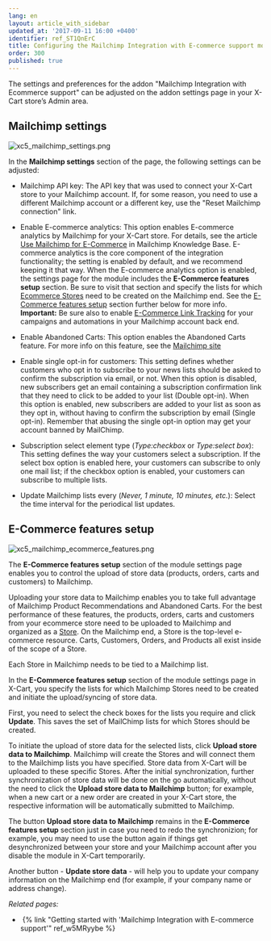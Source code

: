 ```yaml
---
lang: en
layout: article_with_sidebar
updated_at: '2017-09-11 16:00 +0400'
identifier: ref_ST1QnErC
title: Configuring the Mailchimp Integration with E-commerce support module
order: 300
published: true
---
```

The settings and preferences for the addon "Mailchimp Integration with Ecommerce support" can be adjusted on the addon settings page in your X-Cart store’s Admin area.

## Mailchimp settings
![xc5_mailchimp_settings.png]({{site.baseurl}}/attachments/ref_ST1QnErC/xc5_mailchimp_settings.png)

In the **Mailchimp settings** section of the page, the following settings can be adjusted:
   
   * Mailchimp API key: The API key that was used to connect your X-Cart store to your Mailchimp account. If, for some reason, you need to use a different Mailchimp account or a different key, use the "Reset Mailchimp connection" link.
   
   * Enable E-commerce analytics: This option enables E-commerce analytics by Mailchimp for your X-Cart store. For details, see the article [Use Mailchimp for E-Commerce](http://kb.mailchimp.com/integrations/e-commerce/use-mailchimp-for-e-commerce "Use Mailchimp for E-Commerce") in Mailchimp Knowledge Base. E-commerce analytics is the core component of the integration functionality; the setting is enabled by default, and we recommend keeping it that way. When the E-commerce analytics option is enabled, the settings page for the module includes the **E-Commerce features setup** section. Be sure to visit that section and specify the lists for which [Ecommerce Stores](https://developer.mailchimp.com/documentation/mailchimp/reference/ecommerce/stores/) need to be created on the Mailchimp end. See the [E-Commerce features setup](#E-Commerce_features_setup) section further below for more info. 
   **Important:** Be sure also to enable [E-Commerce Link Tracking](http://kb.mailchimp.com/integrations/e-commerce/use-mailchimp-for-e-commerce "Use MailChimp for E-Commerce") for your campaigns and automations in your Mailchimp account back end.
   
   * Enable Abandoned Carts:  This option enables the Abandoned Carts feature. For more info on this feature, see the [Mailchimp site](https://mailchimp.com/features/abandoned-cart/ "Abandoned Cart")
   
   * Enable single opt-in for customers: This setting defines whether customers who opt in to subscribe to your news lists should be asked to confirm the subscription via email, or not. When this option is disabled, new subscribers get an email containing a subscription confirmation link that they need to click to be added to your list (Double opt-in). When this option is enabled, new subscribers are added to your list as soon as they opt in, without having to confirm the subscription by email (Single opt-in). Remember that abusing the single opt-in option may get your account banned by MailChimp.
   
* Subscription select element type (_Type:checkbox_ or _Type:select box_): This setting defines the way your customers select a subscription. If the select box option is enabled here, your customers can subscribe to only one mail list; if the checkbox option is enabled, your customers can subscribe to multiple lists.

* Update Mailchimp lists every (_Never, 1 minute, 10 minutes, etc._): Select the time interval for the periodical list updates.

## E-Commerce features setup
![xc5_mailchimp_ecommerce_features.png]({{site.baseurl}}/attachments/ref_ST1QnErC/xc5_mailchimp_ecommerce_features.png)

The **E-Commerce features setup** section of the module settings page enables you to control the upload of store data (products, orders, carts and customers) to Mailchimp. 

Uploading your store data to Mailchimp enables you to take full advantage of Mailchimp Product Recommendations and Abandoned Carts. For the best performance of these features, the products, orders, carts and customers from your ecommerce store need to be uploaded to Mailchimp and organized as a [Store](https://developer.mailchimp.com/documentation/mailchimp/reference/ecommerce/stores/). On the Mailchimp end, a Store is the top-level e-commerce resource. Carts, Customers, Orders, and Products all exist inside of the scope of a Store. 

Each Store in Mailchimp needs to be tied to a Mailchimp list. 

In the **E-Commerce features setup** section of the module settings page in X-Cart, you specify the lists for which Mailchimp Stores need to be created and initiate the upload/syncing of store data. 

First, you need to select the check boxes for the lists you require and click **Update**. This saves the set of MailChimp lists for which Stores should be created. 

To initiate the upload of store data for the selected lists, click **Upload store data to Mailchimp**. Mailchimp will create the Stores and will connect them to the Mailchimp lists you have specified. Store data from X-Cart will be uploaded to these specific Stores. After the initial synchronization, further synchronization of store data will be done on the go automatically, without the need to click the **Upload store data to Mailchimp** button; for example, when a new cart or a new order are created in your X-Cart store, the respective information will be automatically submitted to Mailchimp. 

The button **Upload store data to Mailchimp** remains in the **E-Commerce features setup** section just in case you need to redo the synchronizion; for example, you may need to use the button again if things get desynchronized between your store and your Mailchimp account after you disable the module in X-Cart temporarily. 

Another button - **Update store data** - will help you to update your company information on the Mailchimp end (for example, if your company name or address change).

_Related pages:_

*   {% link "Getting started with 'Mailchimp Integration with E-commerce support'" ref_w5MRyybe %}
